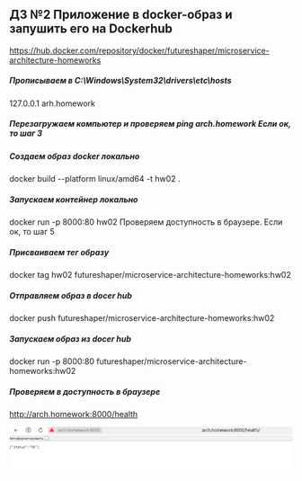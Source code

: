 ## ДЗ №2 Приложение в docker-образ и запушить его на Dockerhub
https://hub.docker.com/repository/docker/futureshaper/microservice-architecture-homeworks

##### Прописываем в C:\Windows\System32\drivers\etc\hosts 
127.0.0.1 arh.homework
##### Перезагружаем компьютер и проверяем ping arch.homework Если ок, то шаг 3
##### Создаем образ docker локально 
docker build --platform linux/amd64 -t hw02 .
##### Запускаем контейнер локально 
docker run -p 8000:80 hw02 Проверяем доступность в браузере. Если ок, то шаг 5
##### Присваиваем тег образу 
docker tag hw02 futureshaper/microservice-architecture-homeworks:hw02
##### Отправляем образ в docer hub    
docker push futureshaper/microservice-architecture-homeworks:hw02
##### Запускаем образ из docer hub    
docker run -p 8000:80 futureshaper/microservice-architecture-homeworks:hw02
##### Проверяем в доступность в браузере
http://arch.homework:8000/health 

![img_01.png](img_01.png)
    
   
   
